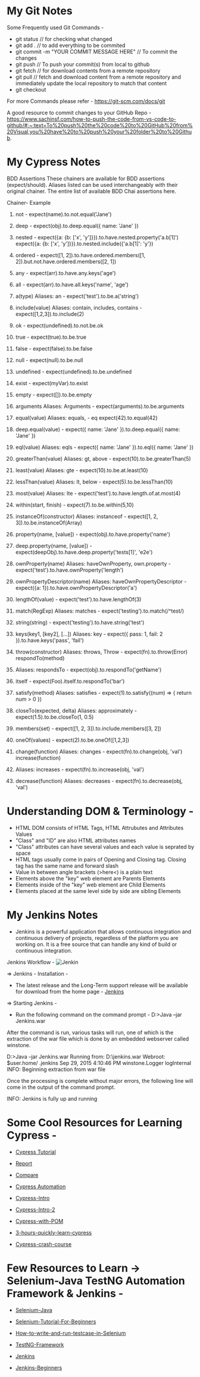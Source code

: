 # My Git Notes

Some Frequently used Git Commands - 
- git status // for checking what changed
- git add . // to add everything to be commited
- git commit -m "YOUR COMMIT MESSAGE HERE" // To commit the changes
- git push // To push your commit(s) from local to github
- git fetch // for download contents from a remote repository
- git pull  // fetch and download content from a remote repository and immediately update the local repository to match that content
- git checkout 

For more Commands please refer - https://git-scm.com/docs/git

A good resource to commit changes to your GitHub Repo - https://www.sachinsf.com/how-to-push-the-code-from-vs-code-to-github/#:~:text=To%20push%20the%20code%20to%20GitHub%20from%20Visual,you%20have%20to%20push%20your%20folder%20to%20Github.


# My Cypress Notes 

BDD Assertions
These chainers are available for BDD assertions (expect/should). Aliases listed can be used interchangeably with their original chainer. The entire list of available BDD Chai assertions here.

Chainer-	Example
1) not	- expect(name).to.not.equal('Jane')
2) deep -	expect(obj).to.deep.equal({ name: 'Jane' })
3) nested - expect({a: {b: ['x', 'y']}}).to.have.nested.property('a.b[1]')
expect({a: {b: ['x', 'y']}}).to.nested.include({'a.b[1]': 'y'})

4) ordered	- expect([1, 2]).to.have.ordered.members([1, 2]).but.not.have.ordered.members([2, 1])
5) any	- expect(arr).to.have.any.keys('age')
6) all	- expect(arr).to.have.all.keys('name', 'age')
7) a(type)
Aliases: an	- expect('test').to.be.a('string')
8) include(value)
Aliases: contain, includes, contains - expect([1,2,3]).to.include(2)
9) ok - expect(undefined).to.not.be.ok
10) true - expect(true).to.be.true
11) false - expect(false).to.be.false
12) null - expect(null).to.be.null
13) undefined - expect(undefined).to.be.undefined
14) exist - expect(myVar).to.exist
15) empty	- expect([]).to.be.empty
16) arguments
Aliases: Arguments - expect(arguments).to.be.arguments
17) equal(value)
Aliases: equals, -  eq	expect(42).to.equal(42)
18) deep.equal(value) - expect({ name: 'Jane' }).to.deep.equal({ name: 'Jane' })
19) eql(value)
Aliases: eqls - expect({ name: 'Jane' }).to.eql({ name: 'Jane' })
20) greaterThan(value)
Aliases: gt, above	- expect(10).to.be.greaterThan(5)
21) least(value)
Aliases: gte	- expect(10).to.be.at.least(10)
22) lessThan(value)
Aliases: lt, below	- expect(5).to.be.lessThan(10)
23) most(value)
Aliases: lte - expect('test').to.have.length.of.at.most(4)
24) within(start, finish)	- expect(7).to.be.within(5,10)
25) instanceOf(constructor)
Aliases: instanceof	- expect([1, 2, 3]).to.be.instanceOf(Array)
26) property(name, [value])	- expect(obj).to.have.property('name')
27) deep.property(name, [value]) - 	expect(deepObj).to.have.deep.property('tests[1]', 'e2e')
28) ownProperty(name)
Aliases: haveOwnProperty, own.property	- expect('test').to.have.ownProperty('length')
25) ownPropertyDescriptor(name)
Aliases: haveOwnPropertyDescriptor	- expect({a: 1}).to.have.ownPropertyDescriptor('a')
26) lengthOf(value)	- expect('test').to.have.lengthOf(3)
27) match(RegExp)
Aliases: matches	- expect('testing').to.match(/^test/)
28) string(string)	- expect('testing').to.have.string('test')
29) keys(key1, [key2], [...])
Aliases: key	- expect({ pass: 1, fail: 2 }).to.have.keys('pass', 'fail')
30) throw(constructor)
Aliases: throws, Throw	- expect(fn).to.throw(Error)
respondTo(method)
31) Aliases: respondsTo	- expect(obj).to.respondTo('getName')
32) itself	- expect(Foo).itself.to.respondTo('bar')
33) satisfy(method)
Aliases: satisfies	- expect(1).to.satisfy((num) => { return num > 0 })
34) closeTo(expected, delta)
Aliases: approximately	- expect(1.5).to.be.closeTo(1, 0.5)

35) members(set)	- expect([1, 2, 3]).to.include.members([3, 2])
36) oneOf(values)	- expect(2).to.be.oneOf([1,2,3])
37) change(function)
Aliases: changes	- expect(fn).to.change(obj, 'val')
increase(function)
38) Aliases: increases	- expect(fn).to.increase(obj, 'val')
39) decrease(function)
Aliases: decreases	- expect(fn).to.decrease(obj, 'val')



# Understanding DOM & Terminology - 
- HTML DOM consists of HTML Tags, HTML Attrubutes and Attributes Values
- "Class" and "ID" are also HTML attributes names
- "Class" attributes can have several values and each value is seprated by space
- HTML tags usually come in pairs of Opening and Closing tag. Closing tag has the same name and forward slash
- Value in between angle brackets (>here<) is a plain text
- Elements above the "key" web element are Parents Elements
- Elements inside of the "key" web element are Child Elements 
- Elements placed at the same level side by side are sibling Elements


# My Jenkins Notes
- Jenkins is a powerful application that allows continuous integration and continuous delivery of projects, regardless of the platform you are working on. It is a free source that can handle any kind of build or continuous integration.

Jenkins Workflow - 
<image src="jenkins-workflow.png" alt= "Jenkin"> 

=> Jenkins - Installation - 
 - The latest release and the Long-Term support release will be available for download from the home page - [Jenkins](https://www.jenkins.io/)

=> Starting Jenkins - 
- Run the following command on the command prompt - D:\>Java –jar Jenkins.war

After the command is run, various tasks will run, one of which is the extraction of the war file which is done by an embedded webserver called winstone.

D:\>Java –jar Jenkins.war
Running from: D:\jenkins.war
Webroot: $user.home/ .jenkins
Sep 29, 2015 4:10:46 PM winstone.Logger logInternal
INFO: Beginning extraction from war file

Once the processing is complete without major errors, the following line will come in the output of the command prompt.

INFO: Jenkins is fully up and running




# Some Cool Resources for Learning Cypress - 

- [Cypress Tutorial](https://www.tutorialspoint.com/cypress/)

- [Report](https://docs.cypress.io/guides/tooling/reporters)

- [Compare](https://www.knapsackpro.com/testing_frameworks/difference_between/mochajs/vs/cypress-io)

- [Cypress Automation](https://www.lambdatest.com/blog/cypress-test-automation-framework/)

- [Cypress-Intro](https://www.cypress.io/how-it-works/)

- [Cypress-Intro-2](https://www.browserstack.com/guide/cypress-framework-tutorial)

- [Cypress-with-POM](https://lambdageeks.com/page-object-model-cypress-example/)

- [3-hours-quickly-learn-cypress](https://www.youtube.com/watch?v=jX3v3N6oN5M&t=267s)

- [Cypress-crash-course](https://www.youtube.com/watch?v=OIAzwr-_jhY)



# Few Resources to Learn -> Selenium-Java TestNG Automation Framework & Jenkins - 
 
- [Selenium-Java](https://www.youtube.com/watch?v=WzuJANOPLyQ)

- [Selenium-Tutorial-For-Beginners](https://www.youtube.com/watch?v=5FUdrBq-WFo)

- [How-to-write-and-run-testcase-in-Selenium](https://www.youtube.com/watch?v=_JNeiGbAgL4)

- [TestNG-Framework](https://www.youtube.com/watch?v=_sWcXaic-bw)

- [Jenkins](https://www.youtube.com/watch?v=p7-U1_E_j3w)

- [Jenkins-Beginners](https://www.youtube.com/watch?v=89yWXXIOisk)
